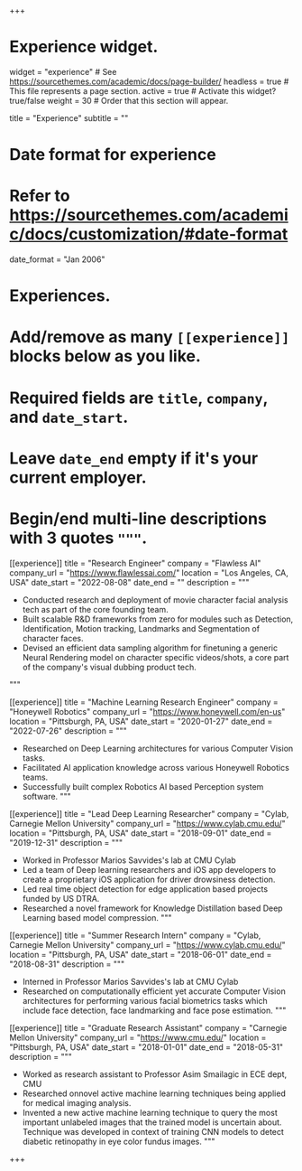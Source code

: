 +++
# Experience widget.
widget = "experience"  # See https://sourcethemes.com/academic/docs/page-builder/
headless = true  # This file represents a page section.
active = true  # Activate this widget? true/false
weight = 30  # Order that this section will appear.

title = "Experience"
subtitle = ""

# Date format for experience
#   Refer to https://sourcethemes.com/academic/docs/customization/#date-format
date_format = "Jan 2006"

# Experiences.
#   Add/remove as many `[[experience]]` blocks below as you like.
#   Required fields are `title`, `company`, and `date_start`.
#   Leave `date_end` empty if it's your current employer.
#   Begin/end multi-line descriptions with 3 quotes `"""`.
[[experience]]
  title = "Research Engineer"
  company = "Flawless AI"
  company_url = "https://www.flawlessai.com/"
  location = "Los Angeles, CA, USA"
  date_start = "2022-08-08"
  date_end = ""
  description = """

  * Conducted research and deployment of movie character facial analysis tech as part of the core founding team.
  * Built scalable R\&D frameworks from zero for modules such as Detection, Identification, Motion tracking, Landmarks and Segmentation of character faces.
  * Devised an efficient data sampling algorithm for finetuning a generic Neural Rendering model on character specific videos/shots, a core part of the company's visual dubbing product tech.
  <!-- * Led winning teams at 3 major internal hackathons aimed at prototyping innovative movie AI product tech.
  * Mentored research interns for various facial analysis research projects, with majority being deployed in the product. -->
  """

[[experience]]
  title = "Machine Learning Research Engineer"
  company = "Honeywell Robotics"
  company_url = "https://www.honeywell.com/en-us"
  location = "Pittsburgh, PA, USA"
  date_start = "2020-01-27"
  date_end = "2022-07-26"
  description = """

  * Researched on Deep Learning architectures for various Computer Vision tasks.
  * Facilitated AI application knowledge across various Honeywell Robotics teams.
  * Successfully built complex Robotics AI based Perception system software.
  """

[[experience]]
  title = "Lead Deep Learning Researcher"
  company = "Cylab, Carnegie Mellon University"
  company_url = "https://www.cylab.cmu.edu/"
  location = "Pittsburgh, PA, USA"
  date_start = "2018-09-01"
  date_end = "2019-12-31"
  description = """

  * Worked in Professor Marios Savvides's lab at CMU Cylab
  * Led a team of Deep learning researchers and iOS app developers to create a proprietary iOS application for driver drowsiness detection.
  * Led real time object detection for edge application based projects funded by US DTRA. 
  * Researched a novel framework for Knowledge Distillation based Deep Learning based model compression. 
  """

[[experience]]
  title = "Summer Research Intern"
  company = "Cylab, Carnegie Mellon University"
  company_url = "https://www.cylab.cmu.edu/"
  location = "Pittsburgh, PA, USA"
  date_start = "2018-06-01"
  date_end = "2018-08-31"
  description = """

  * Interned in Professor Marios Savvides's lab at CMU Cylab
  * Researched on computationally efficient yet accurate Computer Vision architectures for performing various facial biometrics tasks which include face detection, face landmarking and face pose estimation.
  """

[[experience]]
  title = "Graduate Research Assistant"
  company = "Carnegie Mellon University"
  company_url = "https://www.cmu.edu/"
  location = "Pittsburgh, PA, USA"
  date_start = "2018-01-01"
  date_end = "2018-05-31"
  description = """

  * Worked as research assistant to Professor Asim Smailagic in ECE dept, CMU
  * Researched onnovel active machine learning techniques being applied for medical imaging analysis.
  * Invented a new active machine learning technique to query the most important unlabeled images that the trained model is uncertain  about. Technique was developed in context of training CNN models to detect diabetic retinopathy in eye color fundus images.
  """

+++
